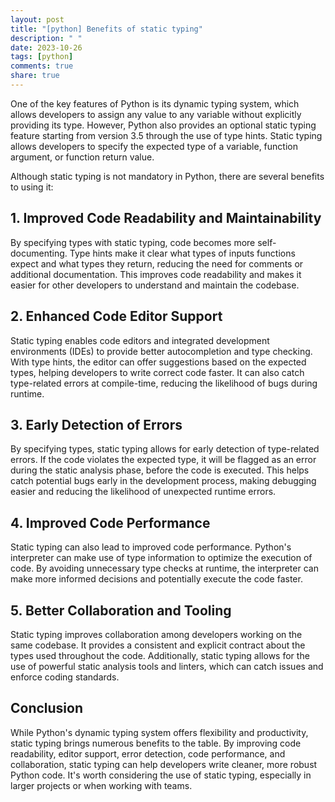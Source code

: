 ```yaml
---
layout: post
title: "[python] Benefits of static typing"
description: " "
date: 2023-10-26
tags: [python]
comments: true
share: true
---
```


One of the key features of Python is its dynamic typing system, which allows developers to assign any value to any variable without explicitly providing its type. However, Python also provides an optional static typing feature starting from version 3.5 through the use of type hints. Static typing allows developers to specify the expected type of a variable, function argument, or function return value.

Although static typing is not mandatory in Python, there are several benefits to using it:

## 1. Improved Code Readability and Maintainability
By specifying types with static typing, code becomes more self-documenting. Type hints make it clear what types of inputs functions expect and what types they return, reducing the need for comments or additional documentation. This improves code readability and makes it easier for other developers to understand and maintain the codebase.

## 2. Enhanced Code Editor Support
Static typing enables code editors and integrated development environments (IDEs) to provide better autocompletion and type checking. With type hints, the editor can offer suggestions based on the expected types, helping developers to write correct code faster. It can also catch type-related errors at compile-time, reducing the likelihood of bugs during runtime.

## 3. Early Detection of Errors
By specifying types, static typing allows for early detection of type-related errors. If the code violates the expected type, it will be flagged as an error during the static analysis phase, before the code is executed. This helps catch potential bugs early in the development process, making debugging easier and reducing the likelihood of unexpected runtime errors.

## 4. Improved Code Performance
Static typing can also lead to improved code performance. Python's interpreter can make use of type information to optimize the execution of code. By avoiding unnecessary type checks at runtime, the interpreter can make more informed decisions and potentially execute the code faster.

## 5. Better Collaboration and Tooling
Static typing improves collaboration among developers working on the same codebase. It provides a consistent and explicit contract about the types used throughout the code. Additionally, static typing allows for the use of powerful static analysis tools and linters, which can catch issues and enforce coding standards.

## Conclusion
While Python's dynamic typing system offers flexibility and productivity, static typing brings numerous benefits to the table. By improving code readability, editor support, error detection, code performance, and collaboration, static typing can help developers write cleaner, more robust Python code. It's worth considering the use of static typing, especially in larger projects or when working with teams.